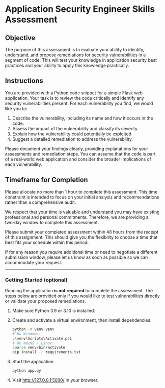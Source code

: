 # Application Security Engineer Skills Assessment

## Objective

The purpose of this assessment is to evaluate your ability to identify, understand, and propose remediations for security vulnerabilities in a segment of code. This will test your knowledge in application security best practices and your ability to apply this knowledge practically.

## Instructions

You are provided with a Python code snippet for a simple Flask web application. Your task is to review the code critically and identify any security vulnerabilities present. For each vulnerability you find, we would like you to:

1. Describe the vulnerability, including its name and how it occurs in the code.  
2. Assess the impact of the vulnerability and classify its severity.  
3. Explain how the vulnerability could potentially be exploited.  
4. Suggest a detailed remediation to address the vulnerability.  

Please document your findings clearly, providing explanations for your assessments and remediation steps. You can assume that the code is part of a real‑world web application and consider the broader implications of each vulnerability.

## Timeframe for Completion

Please allocate no more than 1 hour to complete this assessment. This time constraint is intended to focus on your initial analysis and recommendations rather than a comprehensive audit.

We respect that your time is valuable and understand you may have existing professional and personal commitments. Therefore, we are providing a two‑day window to complete this assessment.

Please submit your completed assessment within 48 hours from the receipt of this assignment. This should give you the flexibility to choose a time that best fits your schedule within this period.

If for any reason you require additional time or need to negotiate a different submission window, please let us know as soon as possible so we can accommodate your request.

---

### Getting Started (optional)

Running the application **is not required** to complete the assessment. The steps below are provided only if you would like to test vulnerabilities directly or validate your proposed remediations.

1. Make sure Python 3.9 or 3.10 is installed.  
2. Create and activate a virtual environment, then install dependencies:

   ```bash
   python -m venv venv
   # On Windows:
   .\venv\Scripts\Activate.ps1
   # On macOS / Linux:
   source venv/bin/activate
   pip install -r requirements.txt

3. Start the application:
   ```bash
   python app.py

4. Visit http://127.0.0.1:5000/ in your browser.
